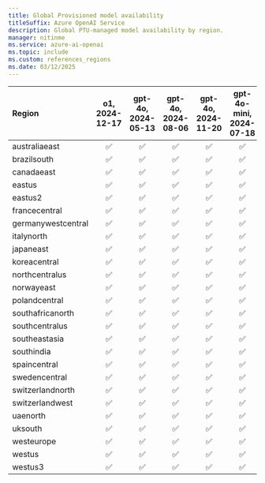 ```yaml
---
title: Global Provisioned model availability
titleSuffix: Azure OpenAI Service
description: Global PTU-managed model availability by region.
manager: nitinme
ms.service: azure-ai-openai
ms.topic: include
ms.custom: references_regions
ms.date: 03/12/2025
---
```


| **Region**     | **o1**, **2024-12-17**   | **gpt-4o**, **2024-05-13**   | **gpt-4o**, **2024-08-06**   | **gpt-4o**, **2024-11-20**   | **gpt-4o-mini**, **2024-07-18**   |
|:-------------------|:----------------------:|:--------------------------:|:--------------------------:|:--------------------------:|:-------------------------------:|
| australiaeast      | ✅                   | ✅                       | ✅                       | ✅                       | ✅                            |
| brazilsouth        | ✅                   | ✅                       | ✅                       | ✅                       | ✅                            |
| canadaeast         | ✅                   | ✅                       | ✅                       | ✅                       | ✅                            |
| eastus             | ✅                   | ✅                       | ✅                       | ✅                       | ✅                            |
| eastus2            | ✅                   | ✅                       | ✅                       | ✅                       | ✅                            |
| francecentral      | ✅                   | ✅                       | ✅                       | ✅                       | ✅                            |
| germanywestcentral | ✅                   | ✅                       | ✅                       | ✅                       | ✅                            |
| italynorth         | ✅                   | ✅                       | ✅                       | ✅                       | ✅                            |
| japaneast          | ✅                   | ✅                       | ✅                       | ✅                       | ✅                            |
| koreacentral       | ✅                   | ✅                       | ✅                       | ✅                       | ✅                            |
| northcentralus     | ✅                   | ✅                       | ✅                       | ✅                       | ✅                            |
| norwayeast         | ✅                   | ✅                       | ✅                       | ✅                       | ✅                            |
| polandcentral      | ✅                   | ✅                       | ✅                       | ✅                       | ✅                            |
| southafricanorth   | ✅                   | ✅                       | ✅                       | ✅                       | ✅                            |
| southcentralus     | ✅                   | ✅                       | ✅                       | ✅                       | ✅                            |
| southeastasia      | ✅                   | ✅                       | ✅                       | ✅                       | ✅                            |
| southindia         | ✅                   | ✅                       | ✅                       | ✅                       | ✅                            |
| spaincentral       | ✅                   | ✅                       | ✅                       | ✅                       | ✅                            |
| swedencentral      | ✅                   | ✅                       | ✅                       | ✅                       | ✅                            |
| switzerlandnorth   | ✅                   | ✅                       | ✅                       | ✅                       | ✅                            |
| switzerlandwest    | ✅                   | ✅                       | ✅                       | ✅                       | ✅                            |
| uaenorth           | ✅                   | ✅                       | ✅                       | ✅                       | ✅                            |
| uksouth            | ✅                   | ✅                       | ✅                       | ✅                       | ✅                            |
| westeurope         | ✅                   | ✅                       | ✅                       | ✅                       | ✅                            |
| westus             | ✅                   | ✅                       | ✅                       | ✅                       | ✅                            |
| westus3            | ✅                   | ✅                       | ✅                       | ✅                       | ✅                            |